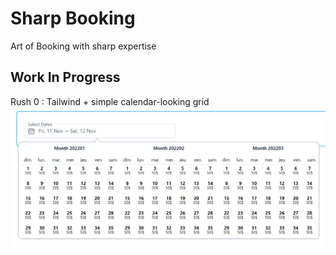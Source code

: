 # Sharp Booking

Art of Booking with sharp expertise

## Work In Progress

Rush 0 : Tailwind + simple calendar-looking grid
![](docs/rush_0.png)
